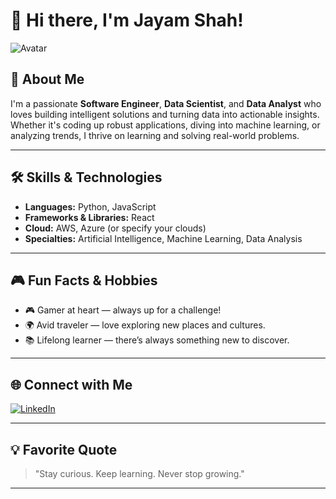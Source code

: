# 👋 Hi there, I'm Jayam Shah!

![Avatar](https://avatars.githubusercontent.com/u/your-github-user-id?v=4) <!-- Replace with your actual avatar link if you want -->

## 🚀 About Me

I'm a passionate **Software Engineer**, **Data Scientist**, and **Data Analyst** who loves building intelligent solutions and turning data into actionable insights. Whether it's coding up robust applications, diving into machine learning, or analyzing trends, I thrive on learning and solving real-world problems.

---

## 🛠️ Skills & Technologies

- **Languages:** Python, JavaScript
- **Frameworks & Libraries:** React
- **Cloud:** AWS, Azure (or specify your clouds)
- **Specialties:** Artificial Intelligence, Machine Learning, Data Analysis

---

## 🎮 Fun Facts & Hobbies

- 🎮 Gamer at heart — always up for a challenge!
- 🌍 Avid traveler — love exploring new places and cultures.
- 📚 Lifelong learner — there’s always something new to discover.

---

## 🌐 Connect with Me

[![LinkedIn](https://img.shields.io/badge/LinkedIn-blue?logo=linkedin&style=for-the-badge)](https://www.linkedin.com/in/jayamshah2278)

---

## 💡 Favorite Quote

> "Stay curious. Keep learning. Never stop growing."

---

<!--
**jayam-shah/jayam-shah** is a ✨ special ✨ repository because its `README.md` (this file) appears on your GitHub profile!
-->
